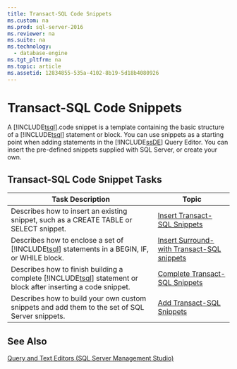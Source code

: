 ```yaml
---
title: Transact-SQL Code Snippets
ms.custom: na
ms.prod: sql-server-2016
ms.reviewer: na
ms.suite: na
ms.technology: 
  - database-engine
ms.tgt_pltfrm: na
ms.topic: article
ms.assetid: 12834855-535a-4102-8b19-5d18b4080926
---
```

# Transact-SQL Code Snippets
  A [!INCLUDE[tsql](../../Token/Other/tsql_md.md)].code snippet is a template containing the basic structure of a [!INCLUDE[tsql](../../Token/Other/tsql_md.md)] statement or block. You can use snippets as a starting point when adding statements in the [!INCLUDE[ssDE](../../Token/Other/ssDE_md.md)] Query Editor. You can insert the pre\-defined snippets supplied with SQL Server, or create your own.  
  
## Transact\-SQL Code Snippet Tasks  
  
|Task Description|Topic|  
|----------------------|-----------|  
|Describes how to insert an existing snippet, such as a CREATE TABLE or SELECT snippet.|[Insert Transact-SQL Snippets](../../Topics/TopicNameNotContainA/Insert-Transact-SQL-Snippets.md)|  
|Describes how to enclose a set of [!INCLUDE[tsql](../../Token/Other/tsql_md.md)] statements in a BEGIN, IF, or WHILE block.|[Insert Surround-with Transact-SQL snippets](../../Topics/TopicNameNotContainA/Insert-Surround-with-Transact-SQL-snippets.md)|  
|Describes how to finish building a complete [!INCLUDE[tsql](../../Token/Other/tsql_md.md)] statement or block after inserting a code snippet.|[Complete Transact-SQL Snippets](../../Topics/TopicNameNotContainA/Complete-Transact-SQL-Snippets.md)|  
|Describes how to build your own custom snippets and add them to the set of SQL Server snippets.|[Add Transact-SQL Snippets](../../Topics/TopicNameNotContainA/Add-Transact-SQL-Snippets.md)|  
  
## See Also  
 [Query and Text Editors &#40;SQL Server Management Studio&#41;](../../Topics/TopicNameNotContainA/Query-and-Text-Editors--SQL-Server-Management-Studio-.md)  
  
  